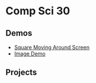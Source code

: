 # Comp Sci 30

## Demos
- [Square Moving Around Screen](30-Level/bordering-square)
- [Image Demo](30-Level/image-demo)



## Projects
